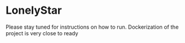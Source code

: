 # LonelyStar

Please stay tuned for instructions on how to run. 
Dockerization of the project is very close to ready